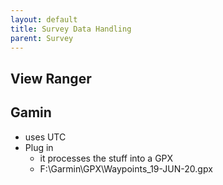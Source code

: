 ```yaml
---
layout: default
title: Survey Data Handling
parent: Survey
---
```


## View Ranger

## Gamin

* uses UTC
* Plug in
    * it processes the stuff into a GPX
    * F:\Garmin\GPX\Waypoints_19-JUN-20.gpx